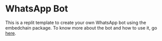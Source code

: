 # WhatsApp Bot

This is a replit template to create your own WhatsApp bot using the embedchain package. To know more about the bot and how to use it, go [here](https://docs.embedchain.ai/examples/whatsapp_bot).
